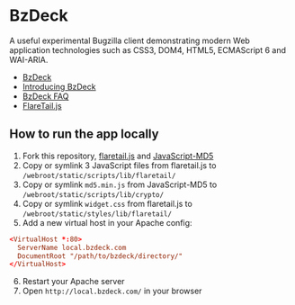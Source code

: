 # BzDeck

A useful experimental Bugzilla client demonstrating modern Web application technologies such as CSS3, DOM4, HTML5, ECMAScript 6 and WAI-ARIA.

* [BzDeck](https://www.bzdeck.com/)
* [Introducing BzDeck](https://www.bzdeck.com/about/)
* [BzDeck FAQ](https://www.bzdeck.com/faq/)
* [FlareTail.js](https://github.com/kyoshino/flaretail.js)

## How to run the app locally

1. Fork this repository, [flaretail.js](https://github.com/kyoshino/flaretail.js) and [JavaScript-MD5](https://github.com/blueimp/JavaScript-MD5)
2. Copy or symlink 3 JavaScript files from flaretail.js to `/webroot/static/scripts/lib/flaretail/`
3. Copy or symlink `md5.min.js` from JavaScript-MD5 to `/webroot/static/scripts/lib/crypto/`
4. Copy or symlink `widget.css` from flaretail.js to `/webroot/static/styles/lib/flaretail/`
5. Add a new virtual host in your Apache config:
  ```conf
  <VirtualHost *:80>
    ServerName local.bzdeck.com
    DocumentRoot "/path/to/bzdeck/directory/"
  </VirtualHost>
  ```

6. Restart your Apache server
7. Open `http://local.bzdeck.com/` in your browser
